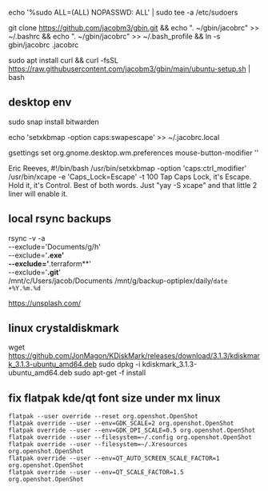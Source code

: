 echo '%sudo  ALL=(ALL) NOPASSWD: ALL' | sudo tee -a /etc/sudoers

git clone https://github.com/jacobm3/gbin.git && echo ". ~/gbin/jacobrc" >> ~/.bashrc && echo ". ~/gbin/jacobrc" >> ~/.bash_profile && ln -s gbin/jacobrc .jacobrc

sudo apt install curl && curl -fsSL https://raw.githubusercontent.com/jacobm3/gbin/main/ubuntu-setup.sh | bash 


## desktop env
sudo snap install bitwarden


echo 'setxkbmap -option caps:swapescape' >> ~/.jacobrc.local

gsettings set org.gnome.desktop.wm.preferences mouse-button-modifier '<Alt>'

  
  
Eric Reeves, 
#!/bin/bash
/usr/bin/setxkbmap -option 'caps:ctrl_modifier'
/usr/bin/xcape -e 'Caps_Lock=Escape' -t 100
Tap Caps Lock, it's Escape.  Hold it, it's Control.
Best of both words.
Just "yay -S xcape" and that little 2 liner will enable it.

  

## local rsync backups
  rsync -v -a \
    --exclude='Documents/g/h' \
    --exclude='**.exe' \
    --exclude='**.terraform**' \
    --exclude='**.git**' \
    /mnt/c/Users/jacob/Documents /mnt/g/backup-optiplex/daily/`date +%Y.%m.%d`
  
  
  
https://unsplash.com/

## linux crystaldiskmark
wget https://github.com/JonMagon/KDiskMark/releases/download/3.1.3/kdiskmark_3.1.3-ubuntu_amd64.deb 
sudo dpkg -i kdiskmark_3.1.3-ubuntu_amd64.deb
sudo apt-get -f install
  
## fix flatpak kde/qt font size under mx linux
```
flatpak --user override --reset org.openshot.OpenShot
flatpak override --user --env=GDK_SCALE=2 org.openshot.OpenShot
flatpak override --user --env=GDK_DPI_SCALE=0.5 org.openshot.OpenShot
flatpak override --user --filesystem=~/.config org.openshot.OpenShot
flatpak override --user --filesystem=~/.Xresources org.openshot.OpenShot
flatpak override --user --env=QT_AUTO_SCREEN_SCALE_FACTOR=1 org.openshot.OpenShot
flatpak override --user --env=QT_SCALE_FACTOR=1.5 org.openshot.OpenShot

```
